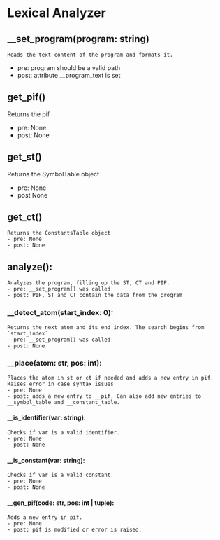 # Lexical Analyzer
## __set_program(program: string)
    Reads the text content of the program and formats it.
   - pre: program should be a valid path
   - post: attribute __program_text is set

## get_pif()
   Returns the pif
   - pre: None
   - post: None

## get_st()
   Returns the SymbolTable object
   - pre: None
   - post None

## get_ct()
    Returns the ConstantsTable object
    - pre: None
    - post: None

## analyze():
    Analyzes the program, filling up the ST, CT and PIF.
    - pre: __set_program() was called
    - post: PIF, ST and CT contain the data from the program

### __detect_atom(start_index: 0):
    Returns the next atom and its end index. The search begins from `start_index`
    - pre: __set_program() was called
    - post: None

### __place(atom: str, pos: int):
    Places the atom in st or ct if needed and adds a new entry in pif.
    Raises error in case syntax issues
    - pre: None
    - post: adds a new entry to __pif. Can also add new entries to __symbol_table and __constant_table.

#### __is_identifier(var: string):
    Checks if var is a valid identifier.
    - pre: None
    - post: None

#### __is_constant(var: string):
    Checks if var is a valid constant.
    - pre: None
    - post: None

#### __gen_pif(code: str, pos: int | tuple):
    Adds a new entry in pif.
    - pre: None
    - post: pif is modified or error is raised.

